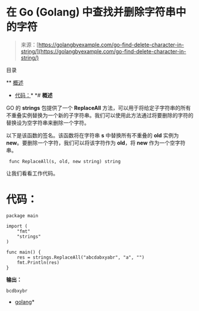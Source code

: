 <!--yml

分类：未分类

日期：2024-10-13 06:13:45

-->

# 在 Go (Golang) 中查找并删除字符串中的字符

> 来源：[https://golangbyexample.com/go-find-delete-character-in-string/](https://golangbyexample.com/go-find-delete-character-in-string/)

目录

**   [概述](#Overview "Overview")

+   [代码：](#Code "Code:")*  *# **概述**

GO 的 **strings** 包提供了一个 **ReplaceAll** 方法，可以用于将给定子字符串的所有不重叠实例替换为一个新的子字符串。我们可以使用此方法通过将要删除的字符的替换设为空字符串来删除一个字符。

以下是该函数的签名。该函数将在字符串 **s** 中替换所有不重叠的 **old** 实例为 **new**。要删除一个字符，我们可以将该字符作为 **old**，将 **new** 作为一个空字符串。

```
 func ReplaceAll(s, old, new string) string
```

让我们看看工作代码。

# **代码：**

```
package main

import (
    "fmt"
    "strings"
)

func main() {
    res = strings.ReplaceAll("abcdabxyabr", "a", "")
    fmt.Println(res)
}
```

**输出：**

```
bcdbxybr
```

+   [golang](https://golangbyexample.com/tag/golang/)*
